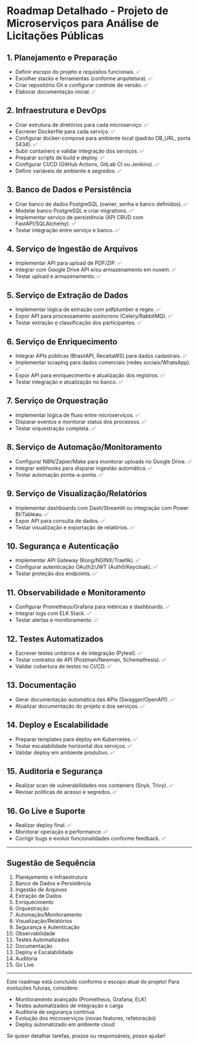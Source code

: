# Roadmap Detalhado - Projeto de Microserviços para Análise de Licitações Públicas

## 1. Planejamento e Preparação
- Definir escopo do projeto e requisitos funcionais. ✅
- Escolher stacks e ferramentas (conforme arquitetura). ✅
- Criar repositório Git e configurar controle de versão. ✅
- Elaborar documentação inicial. ✅

## 2. Infraestrutura e DevOps
- Criar estrutura de diretórios para cada microserviço. ✅
- Escrever Dockerfile para cada serviço. ✅
- Configurar docker-compose para ambiente local (padrão DB_URL, porta 5434). ✅
- Subir containers e validar integração dos serviços. ✅
- Preparar scripts de build e deploy. ✅
- Configurar CI/CD (GitHub Actions, GitLab CI ou Jenkins). ✅
- Definir variáveis de ambiente e segredos. ✅

## 3. Banco de Dados e Persistência
- Criar banco de dados PostgreSQL (owner, senha e banco definidos). ✅
- Modelar banco PostgreSQL e criar migrations. ✅
- Implementar serviço de persistência (API CRUD com FastAPI/SQLAlchemy). ✅
- Testar integração entre serviço e banco. ✅

## 4. Serviço de Ingestão de Arquivos
- Implementar API para upload de PDF/ZIP. ✅
- Integrar com Google Drive API e/ou armazenamento em nuvem. ✅
- Testar upload e armazenamento. ✅

## 5. Serviço de Extração de Dados
- Implementar lógica de extração com pdfplumber e regex. ✅
- Expor API para processamento assíncrono (Celery/RabbitMQ). ✅
- Testar extração e classificação dos participantes. ✅

## 6. Serviço de Enriquecimento
- Integrar APIs públicas (BrasilAPI, ReceitaWS) para dados cadastrais. ✅
- Implementar scraping para dados comerciais (redes sociais/WhatsApp). ✅
- Expor API para enriquecimento e atualização dos registros. ✅
- Testar integração e atualização no banco. ✅

## 7. Serviço de Orquestração
- Implementar lógica de fluxo entre microserviços. ✅
- Disparar eventos e monitorar status dos processos. ✅
- Testar orquestração completa. ✅

## 8. Serviço de Automação/Monitoramento
- Configurar N8N/Zapier/Make para monitorar uploads no Google Drive. ✅
- Integrar webhooks para disparar ingestão automática. ✅
- Testar automação ponta-a-ponta. ✅

## 9. Serviço de Visualização/Relatórios
- Implementar dashboards com Dash/Streamlit ou integração com Power BI/Tableau. ✅
- Expor API para consulta de dados. ✅
- Testar visualização e exportação de relatórios. ✅

## 10. Segurança e Autenticação
- Implementar API Gateway (Kong/NGINX/Traefik). ✅
- Configurar autenticação OAuth2/JWT (Auth0/Keycloak). ✅
- Testar proteção dos endpoints. ✅

## 11. Observabilidade e Monitoramento
- Configurar Prometheus/Grafana para métricas e dashboards. ✅
- Integrar logs com ELK Stack. ✅
- Testar alertas e monitoramento. ✅

## 12. Testes Automatizados
- Escrever testes unitários e de integração (Pytest). ✅
- Testar contratos de API (Postman/Newman, Schemathesis). ✅
- Validar cobertura de testes no CI/CD. ✅

## 13. Documentação
- Gerar documentação automática das APIs (Swagger/OpenAPI). ✅
- Atualizar documentação do projeto e dos serviços. ✅

## 14. Deploy e Escalabilidade
- Preparar templates para deploy em Kubernetes. ✅
- Testar escalabilidade horizontal dos serviços. ✅
- Validar deploy em ambiente produtivo. ✅

## 15. Auditoria e Segurança
- Realizar scan de vulnerabilidades nos containers (Snyk, Trivy). ✅
- Revisar políticas de acesso e segredos. ✅

## 16. Go Live e Suporte
- Realizar deploy final. ✅
- Monitorar operação e performance. ✅
- Corrigir bugs e evoluir funcionalidades conforme feedback. ✅

---

## Sugestão de Sequência
1. Planejamento e Infraestrutura
2. Banco de Dados e Persistência
3. Ingestão de Arquivos
4. Extração de Dados
5. Enriquecimento
6. Orquestração
7. Automação/Monitoramento
8. Visualização/Relatórios
9. Segurança e Autenticação
10. Observabilidade
11. Testes Automatizados
12. Documentação
13. Deploy e Escalabilidade
14. Auditoria
15. Go Live

---

Este roadmap está concluído conforme o escopo atual do projeto! Para evoluções futuras, considere:

- Monitoramento avançado (Prometheus, Grafana, ELK)
- Testes automatizados de integração e carga
- Auditoria de segurança contínua
- Evolução dos microserviços (novas features, refatoração)
- Deploy automatizado em ambiente cloud

Se quiser detalhar tarefas, prazos ou responsáveis, posso ajudar!